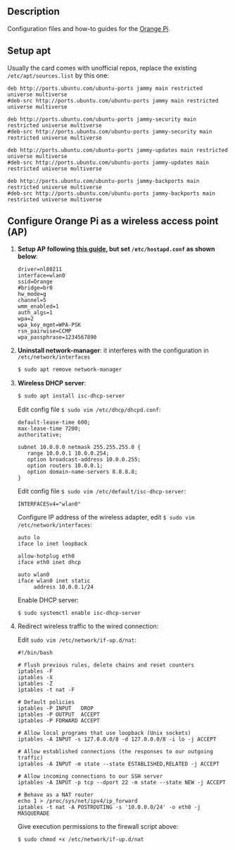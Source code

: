 Description
-----------

Configuration files and how-to guides for the [Orange Pi](http://www.orangepi.org/).

Setup apt
---------

   Usually the card comes with unofficial repos, replace the existing `/etc/apt/sources.list` by this one:
   
   ```
   deb http://ports.ubuntu.com/ubuntu-ports jammy main restricted universe multiverse
   #deb-src http://ports.ubuntu.com/ubuntu-ports jammy main restricted universe multiverse

   deb http://ports.ubuntu.com/ubuntu-ports jammy-security main restricted universe multiverse
   #deb-src http://ports.ubuntu.com/ubuntu-ports jammy-security main restricted universe multiverse

   deb http://ports.ubuntu.com/ubuntu-ports jammy-updates main restricted universe multiverse
   #deb-src http://ports.ubuntu.com/ubuntu-ports jammy-updates main restricted universe multiverse

   deb http://ports.ubuntu.com/ubuntu-ports jammy-backports main restricted universe multiverse
   #deb-src http://ports.ubuntu.com/ubuntu-ports jammy-backports main restricted universe multiverse
   ```

Configure Orange Pi as a wireless access point (AP)
---------------------------------------------------

1. **Setup AP following [this guide](https://github.com/luiscarlosgph/how-to/tree/main/access_point), but set `/etc/hostapd.conf` as shown below**:

   ```
   driver=nl80211
   interface=wlan0
   ssid=Orange
   #bridge=br0
   hw_mode=g
   channel=5
   wmm_enabled=1
   auth_algs=1
   wpa=2
   wpa_key_mgmt=WPA-PSK
   rsn_pairwise=CCMP
   wpa_passphrase=1234567890
   ```
   
2. **Uninstall network-manager**: it interferes with the configuration in `/etc/network/interfaces`
   
   ```bash
   $ sudo apt remove network-manager
   ```
   
3. **Wireless DHCP server**: 
   
   ```bash
   $ sudo apt install isc-dhcp-server
   ```
   
   Edit config file `$ sudo vim /etc/dhcp/dhcpd.conf`:
   
   ```
   default-lease-time 600;
   max-lease-time 7200;
   authoritative;
 
   subnet 10.0.0.0 netmask 255.255.255.0 {
      range 10.0.0.1 10.0.0.254;
      option broadcast-address 10.0.0.255; 
      option routers 10.0.0.1;
      option domain-name-servers 8.8.8.8;
   }
   ```
   
   Edit config file `$ sudo vim /etc/default/isc-dhcp-server`:
   
   ```
   INTERFACESv4="wlan0"
   ```
   
   Configure IP address of the wireless adapter, edit `$ sudo vim /etc/network/interfaces`:
   
   ```
   auto lo
   iface lo inet loopback

   allow-hotplug eth0
   iface eth0 inet dhcp

   auto wlan0
   iface wlan0 inet static
	    address 10.0.0.1/24
   ```
   
   Enable DHCP server:
   
   ```
   $ sudo systemctl enable isc-dhcp-server
   ```
   
4. Redirect wireless traffic to the wired connection:
   
   Edit `sudo vim /etc/network/if-up.d/nat`:
   
   ```
   #!/bin/bash

   # Flush previous rules, delete chains and reset counters
   iptables -F
   iptables -X
   iptables -Z
   iptables -t nat -F

   # Default policies
   iptables -P INPUT   DROP
   iptables -P OUTPUT  ACCEPT
   iptables -P FORWARD ACCEPT

   # Allow local programs that use loopback (Unix sockets)
   iptables -A INPUT -s 127.0.0.0/8 -d 127.0.0.0/8 -i lo -j ACCEPT

   # Allow established connections (the responses to our outgoing traffic)
   iptables -A INPUT -m state --state ESTABLISHED,RELATED -j ACCEPT

   # Allow incoming connections to our SSH server
   iptables -A INPUT -p tcp --dport 22 -m state --state NEW -j ACCEPT

   # Behave as a NAT router
   echo 1 > /proc/sys/net/ipv4/ip_forward
   iptables -t nat -A POSTROUTING -s '10.0.0.0/24' -o eth0 -j MASQUERADE
   ```
   
   Give execution permissions to the firewall script above:
   ```
   $ sudo chmod +x /etc/network/if-up.d/nat
   ```
